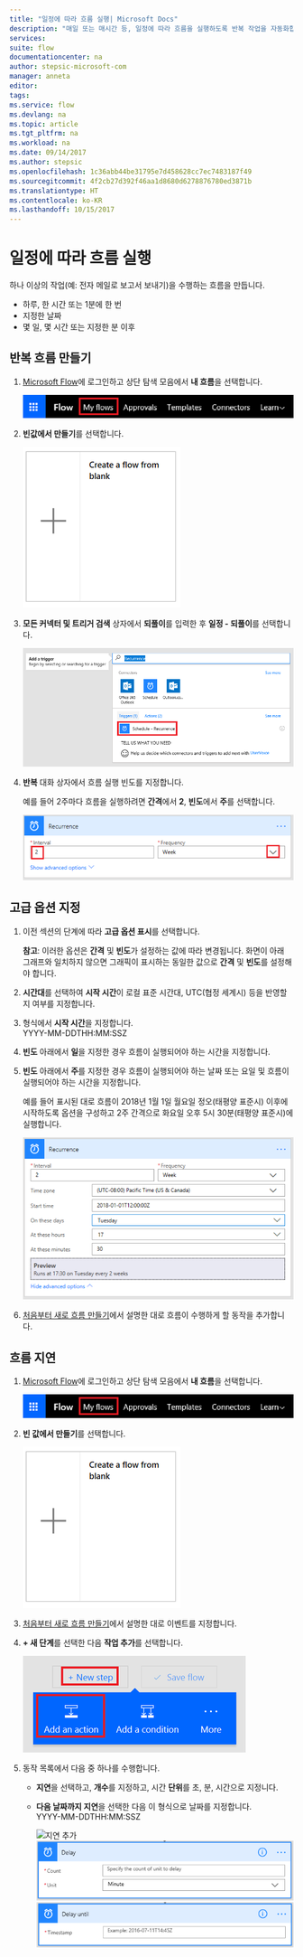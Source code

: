 ```yaml
---
title: "일정에 따라 흐름 실행| Microsoft Docs"
description: "매일 또는 매시간 등, 일정에 따라 흐름을 실행하도록 반복 작업을 자동화합니다."
services: 
suite: flow
documentationcenter: na
author: stepsic-microsoft-com
manager: anneta
editor: 
tags: 
ms.service: flow
ms.devlang: na
ms.topic: article
ms.tgt_pltfrm: na
ms.workload: na
ms.date: 09/14/2017
ms.author: stepsic
ms.openlocfilehash: 1c36abb44be31795e7d458628cc7ec7483187f49
ms.sourcegitcommit: 4f2cb27d392f46aa1d8680d6278876780ed3871b
ms.translationtype: HT
ms.contentlocale: ko-KR
ms.lasthandoff: 10/15/2017
---
```

# <a name="run-flows-on-a-schedule"></a>일정에 따라 흐름 실행
하나 이상의 작업(예: 전자 메일로 보고서 보내기)을 수행하는 흐름을 만듭니다.

* 하루, 한 시간 또는 1분에 한 번
* 지정한 날짜
* 몇 일, 몇 시간 또는 지정한 분 이후

## <a name="create-a-recurring-flow"></a>반복 흐름 만들기
1. [Microsoft Flow](https://flow.microsoft.com)에 로그인하고 상단 탐색 모음에서 **내 흐름**을 선택합니다.
   
    ![내 흐름 옵션](./media/run-tasks-on-a-schedule/create-flow.png)
2. **빈값에서 만들기**를 선택합니다.
   
    ![빈 값에서 흐름 만들기 ](./media/run-tasks-on-a-schedule/create-from-blank.png)
3. **모든 커넥터 및 트리거 검색** 상자에서 **되풀이**를 입력한 후 **일정 - 되풀이**를 선택합니다.
   
    ![되풀이 트리거 찾기](./media/run-tasks-on-a-schedule/select-recurrence.png)
4. **반복** 대화 상자에서 흐름 실행 빈도를 지정합니다.
   
    예를 들어 2주마다 흐름을 실행하려면 **간격**에서 **2**, **빈도**에서 **주**를 선택합니다.
   
    ![되풀이 지정](./media/run-tasks-on-a-schedule/specify-recurrence.png)

## <a name="specify-advanced-options"></a>고급 옵션 지정
1. 이전 섹션의 단계에 따라 **고급 옵션 표시**를 선택합니다.
   
    **참고**: 이러한 옵션은 **간격** 및 **빈도**가 설정하는 값에 따라 변경됩니다. 화면이 아래 그래프와 일치하지 않으면 그래픽이 표시하는 동일한 값으로 **간격** 및 **빈도**를 설정해야 합니다.
2. **시간대**를 선택하여 **시작 시간**이 로컬 표준 시간대, UTC(협정 세계시) 등을 반영할지 여부를 지정합니다.
3. 형식에서 **시작 시간**을 지정합니다.
   <br>YYYY-MM-DDTHH:MM:SSZ
4. **빈도** 아래에서 **일**을 지정한 경우 흐름이 실행되어야 하는 시간을 지정합니다.
5. **빈도** 아래에서 **주**를 지정한 경우 흐름이 실행되어야 하는 날짜 또는 요일 및 흐름이 실행되어야 하는 시간을 지정합니다.
   
    예를 들어 표시된 대로 흐름이 2018년 1월 1일 월요일 정오(태평양 표준시) 이후에 시작하도록 옵션을 구성하고 2주 간격으로 화요일 오후 5시 30분(태평양 표준시)에 실행합니다.
   
    ![고급 옵션 지정](./media/run-tasks-on-a-schedule/advanced-options.png)
6. [처음부터 새로 흐름 만들기](get-started-logic-flow.md)에서 설명한 대로 흐름이 수행하게 할 동작을 추가합니다.

## <a name="delay-a-flow"></a>흐름 지연
1. [Microsoft Flow](https://flow.microsoft.com)에 로그인하고 상단 탐색 모음에서 **내 흐름**을 선택합니다.
   
    ![빈 값에서 흐름 만들기 ](./media/run-tasks-on-a-schedule/create-flow.png)
2. **빈 값에서 만들기**를 선택합니다.
   
    ![빈 값에서 흐름 만들기 ](./media/run-tasks-on-a-schedule/create-from-blank.png)
3. [처음부터 새로 흐름 만들기](get-started-logic-flow.md)에서 설명한 대로 이벤트를 지정합니다.
4. **+ 새 단계**를 선택한 다음 **작업 추가**를 선택합니다.
   
    ![흐름에 동작을 추가하는 옵션](./media/run-tasks-on-a-schedule/add-action.png)
5. 동작 목록에서 다음 중 하나를 수행합니다.
   
   * **지연**을 선택하고, **개수**를 지정하고, 시간 **단위**를 초, 분, 시간으로 지정니다.
   * **다음 날짜까지 지연**을 선택한 다음 이 형식으로 날짜를 지정합니다.<br>YYYY-MM-DDTHH:MM:SSZ
     
     ![지연 추가](./media/run-tasks-on-a-schedule/add-delay.png)
     ![시간 단위로 지연 시간 지정](./media/run-tasks-on-a-schedule/delay.png)
     ![다음 날짜까지 지연](./media/run-tasks-on-a-schedule/delay-until.png)

